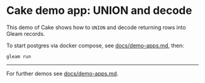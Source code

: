 # Cake demo app: UNION and decode

This demo of Cake shows how to `UNION` and decode returning rows into
Gleam records.

To start postgres via docker compose, see
[docs/demo-apps.md](../../demo-apps.md#Installing-prerequisites), then:

```shell
gleam run
```

---

For further demos see [docs/demo-apps.md](../../demo-apps.md#available-demos).

